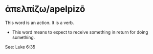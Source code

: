 # ἀπελπίζω/apelpizō 
This word is an action. It is a verb.

* This word means to expect to receive something in return for doing something.

See: Luke 6:35
